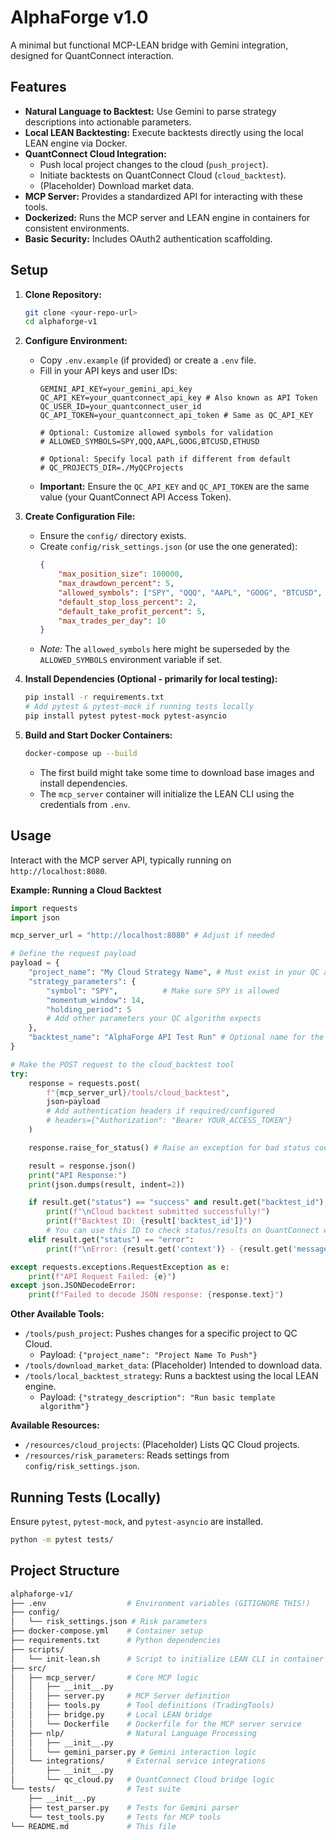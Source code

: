 # AlphaForge v1.0

A minimal but functional MCP-LEAN bridge with Gemini integration, designed for QuantConnect interaction.

## Features

*   **Natural Language to Backtest:** Use Gemini to parse strategy descriptions into actionable parameters.
*   **Local LEAN Backtesting:** Execute backtests directly using the local LEAN engine via Docker.
*   **QuantConnect Cloud Integration:**
    *   Push local project changes to the cloud (`push_project`).
    *   Initiate backtests on QuantConnect Cloud (`cloud_backtest`).
    *   (Placeholder) Download market data.
*   **MCP Server:** Provides a standardized API for interacting with these tools.
*   **Dockerized:** Runs the MCP server and LEAN engine in containers for consistent environments.
*   **Basic Security:** Includes OAuth2 authentication scaffolding.

## Setup

1.  **Clone Repository:**
    ```bash
    git clone <your-repo-url>
    cd alphaforge-v1
    ```

2.  **Configure Environment:**
    *   Copy `.env.example` (if provided) or create a `.env` file.
    *   Fill in your API keys and user IDs:
        ```dotenv
        GEMINI_API_KEY=your_gemini_api_key
        QC_API_KEY=your_quantconnect_api_key # Also known as API Token
        QC_USER_ID=your_quantconnect_user_id
        QC_API_TOKEN=your_quantconnect_api_token # Same as QC_API_KEY

        # Optional: Customize allowed symbols for validation
        # ALLOWED_SYMBOLS=SPY,QQQ,AAPL,GOOG,BTCUSD,ETHUSD

        # Optional: Specify local path if different from default
        # QC_PROJECTS_DIR=./MyQCProjects
        ```
    *   **Important:** Ensure the `QC_API_KEY` and `QC_API_TOKEN` are the same value (your QuantConnect API Access Token).

3.  **Create Configuration File:**
    *   Ensure the `config/` directory exists.
    *   Create `config/risk_settings.json` (or use the one generated):
        ```json
        {
            "max_position_size": 100000,
            "max_drawdown_percent": 5,
            "allowed_symbols": ["SPY", "QQQ", "AAPL", "GOOG", "BTCUSD", "ETHUSD"],
            "default_stop_loss_percent": 2,
            "default_take_profit_percent": 5,
            "max_trades_per_day": 10
        }
        ```
    *   *Note:* The `allowed_symbols` here might be superseded by the `ALLOWED_SYMBOLS` environment variable if set.

4.  **Install Dependencies (Optional - primarily for local testing):**
    ```bash
    pip install -r requirements.txt
    # Add pytest & pytest-mock if running tests locally
    pip install pytest pytest-mock pytest-asyncio
    ```

5.  **Build and Start Docker Containers:**
    ```bash
    docker-compose up --build
    ```
    *   The first build might take some time to download base images and install dependencies.
    *   The `mcp_server` container will initialize the LEAN CLI using the credentials from `.env`.

## Usage

Interact with the MCP server API, typically running on `http://localhost:8080`.

**Example: Running a Cloud Backtest**

```python
import requests
import json

mcp_server_url = "http://localhost:8080" # Adjust if needed

# Define the request payload
payload = {
    "project_name": "My Cloud Strategy Name", # Must exist in your QC account
    "strategy_parameters": {
        "symbol": "SPY",          # Make sure SPY is allowed
        "momentum_window": 14,
        "holding_period": 5
        # Add other parameters your QC algorithm expects
    },
    "backtest_name": "AlphaForge API Test Run" # Optional name for the run
}

# Make the POST request to the cloud_backtest tool
try:
    response = requests.post(
        f"{mcp_server_url}/tools/cloud_backtest",
        json=payload
        # Add authentication headers if required/configured
        # headers={"Authorization": "Bearer YOUR_ACCESS_TOKEN"}
    )

    response.raise_for_status() # Raise an exception for bad status codes (4xx or 5xx)

    result = response.json()
    print("API Response:")
    print(json.dumps(result, indent=2))

    if result.get("status") == "success" and result.get("backtest_id"):
        print(f"\nCloud backtest submitted successfully!")
        print(f"Backtest ID: {result['backtest_id']}")
        # You can use this ID to check status/results on QuantConnect website
    elif result.get("status") == "error":
        print(f"\nError: {result.get('context')} - {result.get('message')}")

except requests.exceptions.RequestException as e:
    print(f"API Request Failed: {e}")
except json.JSONDecodeError:
    print(f"Failed to decode JSON response: {response.text}")

```

**Other Available Tools:**

*   `/tools/push_project`: Pushes changes for a specific project to QC Cloud.
    *   Payload: `{"project_name": "Project Name To Push"}`
*   `/tools/download_market_data`: (Placeholder) Intended to download data.
*   `/tools/local_backtest_strategy`: Runs a backtest using the local LEAN engine.
    *   Payload: `{"strategy_description": "Run basic template algorithm"}`

**Available Resources:**

*   `/resources/cloud_projects`: (Placeholder) Lists QC Cloud projects.
*   `/resources/risk_parameters`: Reads settings from `config/risk_settings.json`.

## Running Tests (Locally)

Ensure `pytest`, `pytest-mock`, and `pytest-asyncio` are installed.

```bash
python -m pytest tests/
```

## Project Structure

```bash
alphaforge-v1/
├── .env                  # Environment variables (GITIGNORE THIS!)
├── config/
│   └── risk_settings.json # Risk parameters
├── docker-compose.yml    # Container setup
├── requirements.txt      # Python dependencies
├── scripts/
│   └── init-lean.sh      # Script to initialize LEAN CLI in container
├── src/
│   ├── mcp_server/       # Core MCP logic
│   │   ├── __init__.py
│   │   ├── server.py     # MCP Server definition
│   │   ├── tools.py      # Tool definitions (TradingTools)
│   │   ├── bridge.py     # Local LEAN bridge
│   │   └── Dockerfile    # Dockerfile for the MCP server service
│   ├── nlp/              # Natural Language Processing
│   │   ├── __init__.py
│   │   └── gemini_parser.py # Gemini interaction logic
│   └── integrations/     # External service integrations
│       ├── __init__.py
│       └── qc_cloud.py   # QuantConnect Cloud bridge logic
└── tests/                # Test suite
    ├── __init__.py
    ├── test_parser.py    # Tests for Gemini parser
    └── test_tools.py     # Tests for MCP tools
└── README.md             # This file
```
